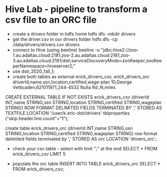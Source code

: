 # Hive Lab - pipeline to transform a csv file to an ORC file

* create a drivers folder in hdfs home
	hdfs dfs -mkdir drivers
* get the driver.csv in our drivers folder
	hdfs dfs -cp /data/drivers/drivers.csv drivers
* connect to Hive (using beeline)
beeline -u "jdbc:hive2://zoo-1.au.adaltas.cloud:2181,zoo-2.au.adaltas.cloud:2181,zoo-3.au.adaltas.cloud:2181/dsti;serviceDiscoveryMode=zooKeeper;zooKeeperNamespace=hiveserver2;"
* use dsti_2020_fall_1;
* create both tables as external erick_drivers_csv, erick_drivers_orc
	driverId,name,ssn,location,certified,wage-plan
	10,George Vetticaden,621011971,244-4532 Nulla Rd.,N,miles

CREATE EXTERNAL TABLE IF NOT EXISTS erick_drivers_csv
 (driverId INT,name STRING,ssn STRING,location STRING,certified STRING,wageplan STRING)
ROW FORMAT DELIMITED
FIELDS TERMINATED BY ','
STORED AS TEXTFILE
LOCATION '/user/k.eric-dsti/drivers'
tblproperties ("skip.header.line.count"="1");


create table erick_drivers_orc (driverId INT,name STRING,ssn STRING,location STRING,certified STRING,wageplan STRING)
row format delimited fields terminated by ',' 
STORED AS orc
LOCATION 'drivers_orc';


* check your csv table - select with limit ";" at the end
SELECT * FROM erick_drivers_csv LIMIT 5

* populate the orc table
INSERT INTO TABLE erick_drivers_orc SELECT * FROM erick_drivers_csv;

